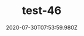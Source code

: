 ---
title: test-46
date: 2020-07-30T07:53:59.980Z
banner_title: Testing Banner Title
banner_description: "Lorem ipsum dolor sit amet, consectetur adipiscing elit, sed do eiusmod tempor incididunt ut labore et dolore magna aliqua."
banner_image: img/bannerrightimage.jpg
category: Guides & Toolkits
focus: Developing policy and practice
role: CEO or leadership
organisation_size: Large (250+ employees)
industry: IT & Telecommunications
content: Lorem ipsum dolor sit amet, consectetur adipiscing elit, sed do eiusmod tempor incididunt ut labore et dolore magna aliqua. Ut enim ad minim veniam, quis nostrud exercitation ullamco laboris nisi ut aliquip ex ea commodo consequat. Duis aute irure dolor in reprehenderit in voluptate velit esse cillum dolore eu fugiat nulla pariatur. Excepteur sint occaecat cupidatat non proident, sunt in culpa qui officia deserunt mollit anim id est laborum.
---